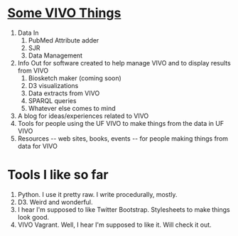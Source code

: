 # [Some VIVO Things](http://mconlon17.github.io)

1. Data In
    1. PubMed Attribute adder
	1. SJR
	1. Data Management
1. Info Out for software created to help manage VIVO and to display results from VIVO
    1. Biosketch maker (coming soon)
	1. D3 visualizations
	1. Data extracts from VIVO
	1. SPARQL queries
	1. Whatever else comes to mind
1. A blog for ideas/experiences related to VIVO
1. Tools for people using the UF VIVO to make things from the data in UF VIVO
1. Resources -- web sites, books, events -- for people making things from data for VIVO

# Tools I like so far

1. Python.  I use it pretty raw.  I write procedurally, mostly.
1. D3.  Weird and wonderful.
1. I hear I'm supposed to like Twitter Bootstrap.  Stylesheets to make things look good.
1. VIVO Vagrant.  Well, I hear I'm supposed to like it.  Will check it out.
